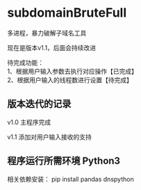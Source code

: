 # subdomainBruteFull
多进程，暴力破解子域名工具



现在是版本v1.1，后面会持续改进

待完成功能：	<br>
  1、根据用户输入参数去执行对应操作【已完成】<br>
  2、根据用户输入的线程数进行设置【待完成】
  
  
  
  
##	版本迭代的记录
v1.0  主程序完成  

v1.1  添加对用户输入接收的支持



##	程序运行所需环境 Python3
相关依赖安装：	pip install pandas dnspython


